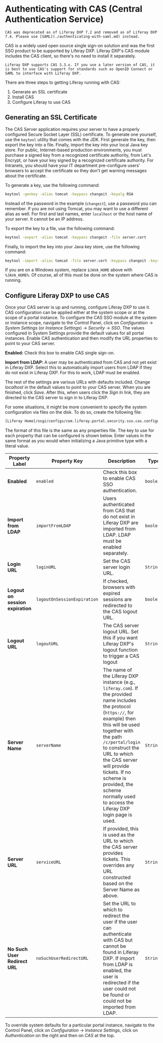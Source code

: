 # Authenticating with CAS (Central Authentication Service)

```{important}
CAS was deprecated as of Liferay DXP 7.2 and removed as of Liferay DXP 7.4. Please use [SAML](./authenticating-with-saml.md) instead. 
```

CAS is a widely used open source single sign-on solution and was the first SSO product to be supported by Liferay DXP. Liferay DXP's CAS module includes the CAS client, so there's no need to install it separately.

```{note}
Liferay DXP supports CAS 3.3.x. If you use a later version of CAS, it is best to use CAS's support for standards such as OpenID Connect or SAML to interface with Liferay DXP.
```

There are three steps to getting Liferay running with CAS:

1. Generate an SSL certificate
1. Install CAS
1. Configure Liferay to use CAS

## Generating an SSL Certificate

The CAS Server application requires your server to have a properly configured Secure Socket Layer (SSL) certificate. To generate one yourself, use the `keytool` utility that comes with the JDK. First generate the key, then export the key into a file. Finally, import the key into your local Java key store. For public, Internet-based production environments, you must purchase a signed key from a recognized certificate authority, from Let's Encrypt, or have your key signed by a recognized certificate authority. For Intranets, you should have your IT department pre-configure users' browsers to accept the certificate so they don't get warning messages about the certificate.

To generate a key, use the following command:

```bash
keytool -genkey -alias tomcat -keypass changeit -keyalg RSA
```

Instead of the password in the example (`changeit`), use a password you can remember. If you are not using Tomcat, you may want to use a different alias as well. For first and last names, enter `localhost` or the host name of your server. It cannot be an IP address.

To export the key to a file, use the following command:

```bash
keytool -export -alias tomcat -keypass changeit -file server.cert
```

Finally, to import the key into your Java key store, use the following command:

```bash
keytool -import -alias tomcat -file server.cert -keypass changeit -keystore $JAVA_HOME/jre/lib/security/cacerts
```

If you are on a Windows system, replace `$JAVA_HOME` above with `%JAVA_HOME%`. Of course, all of this must be done on the system where CAS is running.

## Configure Liferay DXP to use CAS

Once your CAS server is up and running, configure Liferay DXP to use it. CAS configuration can be applied either at the system scope or at the scope of a portal instance. To configure the CAS SSO module at the system or instance scope, navigate to the Control Panel, click on *Configuration* &rarr; *System Settings* (or *Instance Settings*) &rarr; *Security* &rarr; *SSO*. The values configured in System Settings provide the default values for all portal instances. Enable CAS authentication and then modify the URL properties to point to your CAS server.

**Enabled:** Check this box to enable CAS single sign-on.

**Import from LDAP:** A user may be authenticated from CAS and not yet exist in Liferay DXP. Select this to automatically import users from LDAP if they do not exist in Liferay DXP. For this to work, LDAP must be enabled.

The rest of the settings are various URLs with defaults included. Change *localhost* in the default values to point to your CAS server. When you are finished, click *Save*. After this, when users click the *Sign In* link, they are directed to the CAS server to sign in to Liferay DXP.

For some situations, it might be more convenient to specify the system configuration via files on the disk. To do so, create the following file:

```bash
[Liferay Home]/osgi/configs/com.liferay.portal.security.sso.cas.configuration.CASConfiguration.config
```

The format of this file is the same as any properties file. The key to use for each property that can be configured is shown below. Enter values in the same format as you would when initializing a Java primitive type with a literal value.

| Property Label | Property Key | Description | Type |
| ----- | ----- | ----- | ----- |
| **Enabled** | `enabled` | Check this box to enable CAS SSO authentication. | `boolean` |
| **Import from LDAP** | `importFromLDAP` | Users authenticated from CAS that do not exist in Liferay DXP are imported from LDAP. LDAP must be enabled separately. | `boolean` |
| **Login URL** | `loginURL` | Set the CAS server login URL. | `String` |
| **Logout on session expiration** | `logoutOnSessionExpiration` | If checked, browsers with expired sessions are redirected to the CAS logout URL. | `boolean` |
| **Logout URL** | `logoutURL` | The CAS server logout URL. Set this if you want Liferay DXP's logout function to trigger a CAS logout | `String` |
| **Server Name** | `serverName` | The name of the Liferay DXP instance (e.g., `liferay.com`). If the provided name includes the protocol (`https://`, for example) then this will be used together with the path `/c/portal/login` to construct the URL to which the CAS server will provide tickets. If no scheme is provided, the scheme normally used to access the Liferay DXP login page is used. | `String` |
| **Server URL** | `serviceURL` | If provided, this is used as the URL to which the CAS server provides tickets. This overrides any URL constructed based on the Server Name as above. | `String` |
| **No Such User Redirect URL** | `noSuchUserRedirectURL` | Set the URL to which to redirect the user if the user can authenticate with CAS but cannot be found in Liferay DXP. If import from LDAP is enabled, the user is redirected if the user could not be found or could not be imported from LDAP. | `String` |

To override system defaults for a particular portal instance, navigate to the Control Panel, click on *Configuration* &rarr; *Instance Settings*, click on *Authentication* on the right and then on *CAS* at the top.

